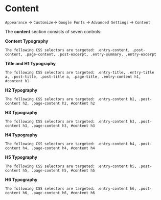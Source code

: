 # Content

`Appearance` → `Customize`→ `Google Fonts` → `Advanced Settings` → `Content`

The **content** section consists of seven controls:

**Content Typography**

```text
The following CSS selectors are targeted: .entry-content, .post-content, .page-content, .post-excerpt, .entry-summary, .entry-excerpt
```

**Title and H1 Typography**

```text
The following CSS selectors are targeted: .entry-title, .entry-title a, .post-title, .post-title a, .page-title, .entry-content h1, #content h1
```

**H2 Typography**

```text
The following CSS selectors are targeted: .entry-content h2, .post-content h2, .page-content h2, #content h2
```

**H3 Typography**

```text
The following CSS selectors are targeted: .entry-content h3, .post-content h3, .page-content h3, #content h3
```

**H4 Typography**

```text
The following CSS selectors are targeted: .entry-content h4, .post-content h4, .page-content h4, #content h4
```

**H5 Typography**

```text
The following CSS selectors are targeted: .entry-content h5, .post-content h5, .page-content h5, #content h5
```

**H6 Typography**

```text
The following CSS selectors are targeted: .entry-content h6, .post-content h6, .page-content h6, #content h6
```

